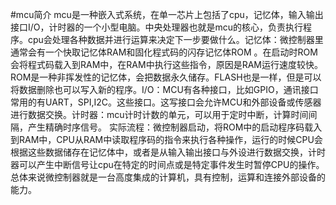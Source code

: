 #mcu简介
mcu是一种嵌入式系统，在单一芯片上包括了cpu，记忆体，输入输出接口I/O，计时器的一个小型电脑。中央处理器也就是mcu的核心，负责执行程序。cpu会处理各种数据并进行运算来决定下一步要做什么。记忆体：微控制器里通常会有一个快取记忆体RAM和固化程式码的闪存记忆体ROM 。在启动时ROM会将程式码载入到RAM中，在RAM中执行这些指令，原因是RAM运行速度较快。ROM是一种非挥发性的记忆体，会把数据永久储存。FLASH也是一样，但是可以将数据删除也可以写入新的程序。I/O：MCU有各种接口，比如GPIO，通讯接口常用的有UART，SPI,I2C。这些接口。这写接口会允许MCU和外部设备或传感器进行数据交换。计时器：mcu计时计数的单元，可以用于定时中断，计算时间间隔，产生精确时序信号。
实际流程：微控制器启动，将ROM中的启动程序码载入到RAM中，CPU从RAM中读取程序码的指令来执行各种操作，运行的时候CPU会根据这些数据储存在记忆体中，或者是从输入输出接口与外设进行数据交换，计时器可以产生中断信号让cpu在特定的时间点或是特定事件发生时暂停CPU的操作。
总体来说微控制器就是一台高度集成的计算机，具有控制，运算和连接外部设备的能力。
